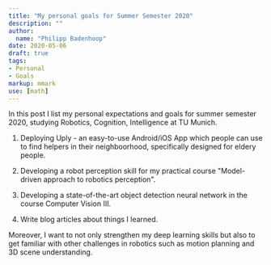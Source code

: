 ```yaml
---
title: "My personal goals for Summer Semester 2020"
description: ""
author:
  name: "Philipp Badenhoop"
date: 2020-05-06
draft: true
tags:
- Personal
- Goals
markup: mmark
use: [math]
---
```


In this post I list my personal expectations and goals for  summer semester 2020, studying Robotics, Cognition, Intelligence at TU Munich.

1. Deploying Uply - an easy-to-use Android/iOS App which people can use to find helpers in their neighboorhood, specifically designed for eldery people.

2. Developing a robot perception skill for my practical course "Model-driven approach to robotics perception".

3. Developing a state-of-the-art object detection neural network in the course Computer Vision III.

4. Write blog articles about things I learned.

Moreover, I want to not only strengthen my deep learning skills but also to get familiar with other challenges in robotics such as motion planning and 3D scene understanding.